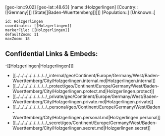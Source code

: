 ﻿---
location: [48.63,9.02]
mapzoom: [7,12] 
mapmarker: city 
type: City
tags:
- geo/City


SpocWebEntityId: 31005
isDeleted: false
confidential: public

---
[geo-lon::9.02]
[geo-lat::48.63]
[name::Holzgerlingen]
[Country::[[Germany]]]
[State[[Baden-Wuerttemberg]]]]]
[Population::]
[Unknown::]


```leaflet
id: Holzgerlingen
coordinates: [[Holzgerlingen]]
markerFile: [[Holzgerlingen]]
defaultZoom: 11 
maxZoom: 18
```


## Confidential Links & Embeds: 
-[[Holzgerlingen|Holzgerlingen]]] 
- [[../../../../../../../../_internal/geo/Continent/Europe/Germany/West/Baden-Wuerttemberg/City/Holzgerlingen.internal.md|Holzgerlingen.internal]] 
- [[../../../../../../../../_protect/geo/Continent/Europe/Germany/West/Baden-Wuerttemberg/City/Holzgerlingen.protect.md|Holzgerlingen.protect]] 
- [[../../../../../../../../_private/geo/Continent/Europe/Germany/West/Baden-Wuerttemberg/City/Holzgerlingen.private.md|Holzgerlingen.private]] 
- [[../../../../../../../../_personal/geo/Continent/Europe/Germany/West/Baden-Wuerttemberg/City/Holzgerlingen.personal.md|Holzgerlingen.personal]] 
- [[../../../../../../../../_secret/geo/Continent/Europe/Germany/West/Baden-Wuerttemberg/City/Holzgerlingen.secret.md|Holzgerlingen.secret]] 
